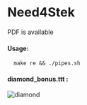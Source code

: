 # Need4Stek

PDF is available

#### Usage:
      make re && ./pipes.sh

#### diamond_bonus.ttt :


![diamond](https://user-images.githubusercontent.com/65111947/82325880-3c323680-99dc-11ea-8039-fd3267d78051.gif)
